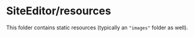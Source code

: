 # SiteEditor/resources

This folder contains static resources (typically an `"images"` folder as well).
